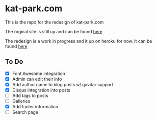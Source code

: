 # kat-park.com #

This is the repo for the redesign of kat-park.com

The orginal site is still up and can be found [here](http://www.kat-park.com)

The redesign is a work in progress and it up on heroku for now. It can be found [here](http://kat-park.herokuapp.com)

## To Do ##

- [x] Font Awesome integration
- [x] Admin can edit their info
- [x] Add author name to blog posts w/ gavitar support
- [x] Disqus integration into posts
- [ ] Add tags to posts
- [ ] Galleries
- [x] Add footer information
- [ ] Search page
